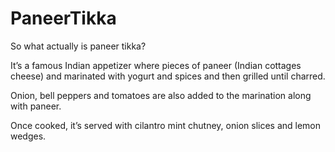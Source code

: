 # PaneerTikka
So what actually is paneer tikka?

It’s a famous Indian appetizer where pieces of paneer (Indian cottages cheese) and marinated with yogurt and spices and then grilled until charred.

Onion, bell peppers and tomatoes are also added to the marination along with paneer.

Once cooked, it’s served with cilantro mint chutney, onion slices and lemon wedges.
